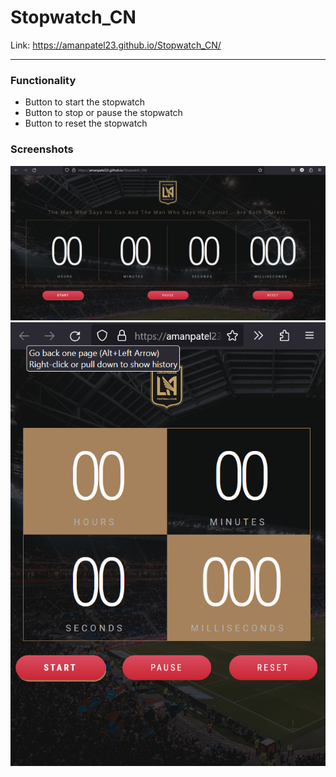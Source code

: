 # Stopwatch_CN
Link: https://amanpatel23.github.io/Stopwatch_CN/

***
### Functionality
* Button to start the stopwatch
* Button to stop or pause the stopwatch
* Button to reset the stopwatch

### Screenshots
![screenshot of the webpage](/assets/stopwatch_screenshot1.png)
![screenshot of the webpage](/assets/stopwatch_screenshot2.png)
